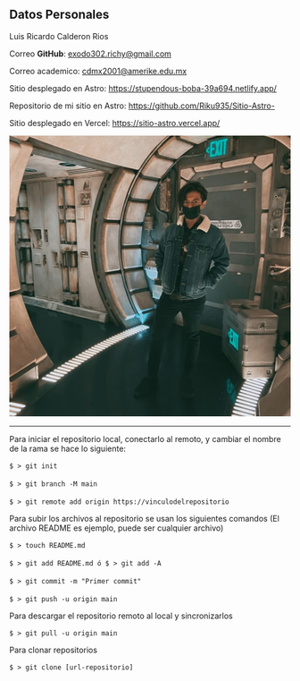 ## Datos Personales 
Luis Ricardo Calderon Rios

Correo **GitHub**: exodo302.richy@gmail.com

Correo academico: cdmx2001@amerike.edu.mx

Sitio desplegado en Astro: https://stupendous-boba-39a694.netlify.app/

Repositorio de mi sitio en Astro: https://github.com/Riku935/Sitio-Astro-

Sitio desplegado en Vercel: https://sitio-astro.vercel.app/

![Foto Mia](/Assets/Foto%20de%20Perfil.jpg)

---- 

Para iniciar el repositorio local, conectarlo al remoto, y cambiar el nombre de la rama se hace lo siguiente:

```git
$ > git init

$ > git branch -M main

$ > git remote add origin https://vinculodelrepositorio
```
Para subir los archivos al repositorio se usan los siguientes comandos (El archivo README es ejemplo, puede ser cualquier archivo)
``` git
$ > touch README.md

$ > git add README.md ó $ > git add -A

$ > git commit -m "Primer commit"

$ > git push -u origin main
```
Para descargar el repositorio remoto al local y sincronizarlos
```git
$ > git pull -u origin main
```
Para clonar repositorios
```git
$ > git clone [url-repositorio]
```
